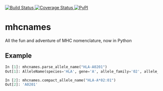 <a href="https://travis-ci.org/openvax/mhcnames">
    <img src="https://travis-ci.org/openvax/mhcnames.svg?branch=master" alt="Build Status" />
</a>
<a href="https://coveralls.io/github/openvax/mhcnames?branch=master">
    <img src="https://coveralls.io/repos/openvax/mhcnames/badge.svg?branch=master&service=github" alt="Coverage Status" />
</a>
<a href="https://pypi.python.org/pypi/mhcnames/">
    <img src="https://img.shields.io/pypi/v/mhcnames.svg?maxAge=1000" alt="PyPI" />
</a>

# mhcnames
All the fun and adventure of MHC nomenclature, now in Python

## Example

```python
In [1]: mhcnames.parse_allele_name("HLA-A0201")
Out[1]: AlleleName(species='HLA', gene='A', allele_family='02', allele_code='01')

In [2]: mhcnames.compact_allele_name("HLA-A*02:01")
Out[2]: 'A0201'
```
